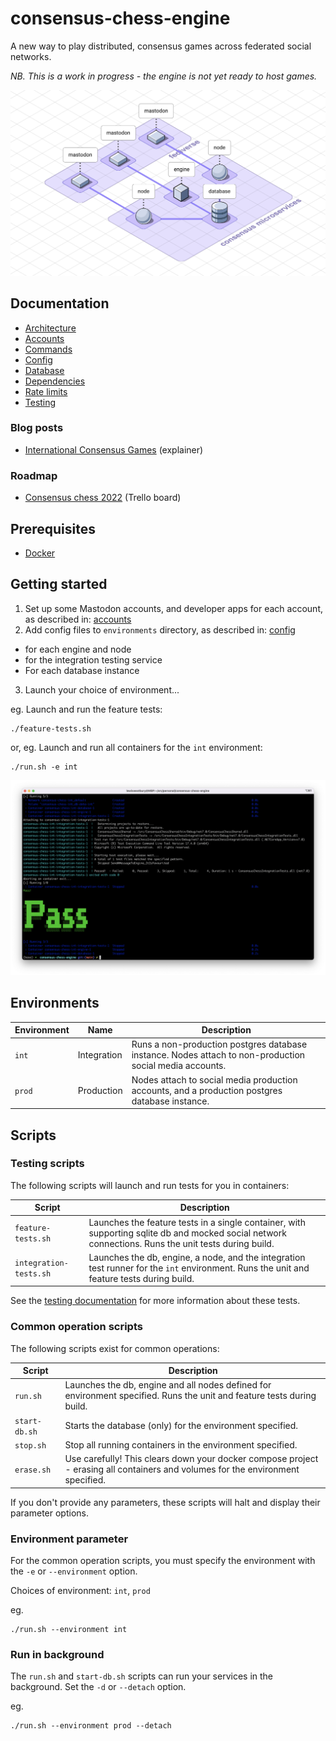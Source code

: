 # consensus-chess-engine

A new way to play distributed, consensus games across federated social networks.

_NB. This is a work in progress - the engine is not yet ready to host games._

![Consensus diagram showing arrangement of services](docs/images/consensus-diagram.png "Consensus diagram showing arrangement of services")

## Documentation

* [Architecture](docs/architecture.md)
* [Accounts](docs/accounts.md)
* [Commands](docs/commands.md)
* [Config](docs/config.md)
* [Database](docs/database.md)
* [Dependencies](docs/dependencies.md)
* [Rate limits](docs/rate-limits.md)
* [Testing](docs/testing.md)

### Blog posts

* [International Consensus Games](https://instantiator.dev/post/consensus-games/) (explainer)

### Roadmap

* [Consensus chess 2022](https://trello.com/b/r0OX2iCq/consensus-chess-2022) (Trello board)

## Prerequisites

* [Docker](https://www.docker.com/products/docker-desktop/)

## Getting started

1. Set up some Mastodon accounts, and developer apps for each account, as described in: [accounts](docs/accounts.md)
2. Add config files to `environments` directory, as described in: [config](docs/config.md)
  * for each engine and node
  * for the integration testing service
  * For each database instance
3. Launch your choice of environment...

eg. Launch and run the feature tests:

```shell
./feature-tests.sh
```

or, eg. Launch and run all containers for the `int` environment:

```shell
./run.sh -e int
```

![](docs/images/int-tests-pass.png)

## Environments

| Environment | Name | Description |
|-|-|-|
| `int` | Integration | Runs a non-production postgres database instance. Nodes attach to non-production social media accounts. |
| `prod` | Production | Nodes attach to social media production accounts, and a production postgres database instance. |

## Scripts

### Testing scripts

The following scripts will launch and run tests for you in containers:

| Script | Description |
|-|-|
| `feature-tests.sh` | Launches the feature tests in a single container, with supporting sqlite db and mocked social network connections. Runs the unit tests during build. |
| `integration-tests.sh` | Launches the db, engine, a node, and the integration test runner for the `int` environment. Runs the unit and feature tests during build. |

See the [testing documentation](docs/testing.md) for more information about these tests.

### Common operation scripts

The following scripts exist for common operations:

| Script | Description |
|-|-|
| `run.sh` | Launches the db, engine and all nodes defined for environment specified. Runs the unit and feature tests during build. |
| `start-db.sh` | Starts the database (only) for the environment specified. |
| `stop.sh` | Stop all running containers in the environment specified. |
| `erase.sh` | Use carefully! This clears down your docker compose project - erasing all containers and volumes for the environment specified. |

If you don't provide any parameters, these scripts will halt and display their parameter options.

### Environment parameter

For the common operation scripts, you must specify the environment with the `-e` or `--environment` option.

Choices of environment: `int`, `prod`

eg.

```shell
./run.sh --environment int
```

### Run in background

The `run.sh` and `start-db.sh` scripts can run your services in the background. Set the `-d` or `--detach` option.

eg.

```shell
./run.sh --environment prod --detach
```
